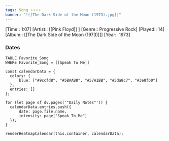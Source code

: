 ```yaml
---
tags: Song ⭐⭐⭐⭐ 
banner: "![[The Dark Side of the Moon (1973).jpg]]"
---
```

[Time:: 1:07]
[Artist:: [[Pink Floyd]] ]
[Genre:: Progressive Rock]
[Played:: 14]
[Album:: [[The Dark Side of the Moon (1973)]]]
[Year:: 1973]
### Dates
````dataview
TABLE Favorite_Song
WHERE Favorite_Song = [[Speak To Me]]
````

  ```dataviewjs
const calendarData = { 
	colors: { 
		blue: ["#9ccfd8", "#5BAAB8", "#57A1BB", "#5da8c7", "#3e8fb0"] 
	}, 
	entries: [] 
}; 

for (let page of dv.pages('"Daily Notes"')) { 
	calendarData.entries.push({ 
		date: page.file.name, 
		intensity: page["Speak_To_Me"]
	}); 
} 

renderHeatmapCalendar(this.container, calendarData);
```
